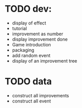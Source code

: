# TODO dev: 
* display of effect
* tutorial
* improvement as number
* display improvement done
* Game introduction
* packaging
* add random event
* display of an improvement tree

# TODO data
* construct all improvements
* construct all event